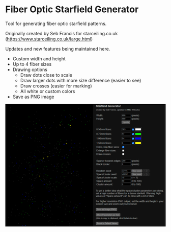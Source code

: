 # Fiber Optic Starfield Generator

Tool for generating fiber optic starfield patterns.

Originally created by Seb Francis for starceiling.co.uk (https://www.starceiling.co.uk/large.html)

Updates and new features being maintained here.

- Custom width and height
- Up to 4 fiber sizes
- Drawing options
    - Draw dots close to scale
    - Draw larger dots with more size difference (easier to see)
    - Draw crosses (easier for marking)
    - All white or custom colors
- Save as PNG image

![sample screenshot](imgs/screen1.png)
